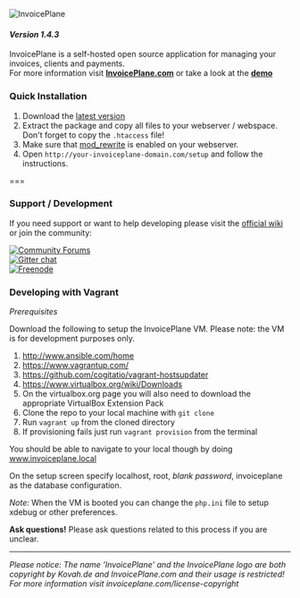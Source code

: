 ![InvoicePlane](http://invoiceplane.com/content/logo/PNG/logo_300x150.png)
#### _Version 1.4.3_

InvoicePlane is a self-hosted open source application for managing your invoices, clients and payments.    
For more information visit __[InvoicePlane.com](https://invoiceplane.com)__ or take a look at the __[demo](https://demo.invoiceplane.com)__

### Quick Installation

1. Download the [latest version](https://invoiceplane.com/downloads)
2. Extract the package and copy all files to your webserver / webspace. Don't forget to copy the `.htaccess` file!
3. Make sure that [mod_rewrite](https://go.invoiceplane.com/apachemodrewrite) is enabled on your webserver.
4. Open `http://your-invoiceplane-domain.com/setup` and follow the instructions.

===

### Support / Development

If you need support or want to help developing please visit the [official wiki](https://wiki.invoiceplane.com) or join the community:

[![Community Forums](https://invoiceplane.com/content/badges/badge_community.png)](https://community.invoiceplane.com/)   
[![Gitter chat](https://badges.gitter.im/InvoicePlane/InvoicePlane.png)](https://gitter.im/InvoicePlane/InvoicePlane)   
[![Freenode](https://invoiceplane.com/content/badges/badge_freenode.png)](irc://irc.freenode.net/InvoicePlane)

### Developing with Vagrant

*Prerequisites*

Download the following to setup the InvoicePlane VM.  Please note: the VM is for development purposes only.

1. http://www.ansible.com/home
2. https://www.vagrantup.com/
3. https://github.com/cogitatio/vagrant-hostsupdater
4. https://www.virtualbox.org/wiki/Downloads
5. On the virtualbox.org page you will also need to download the appropriate VirtualBox Extension Pack
6. Clone the repo to your local machine with `git clone`
7. Run `vagrant up` from the cloned directory
8. If provisioning fails just run `vagrant provision` from the terminal

You should be able to navigate to your local though by doing www.invoiceplane.local  

On the setup screen specify localhost, root, *blank password*, invoiceplane as the database configuration.

*Note:* When the VM is booted you can change the `php.ini` file to setup xdebug or other preferences.

__Ask questions!__ Please ask questions related to this process if you are unclear.

---
  
*Please notice: The name 'InvoicePlane' and the InvoicePlane logo are both copyright by Kovah.de and InvoicePlane.com
and their usage is restricted! For more information visit invoiceplane.com/license-copyright*

